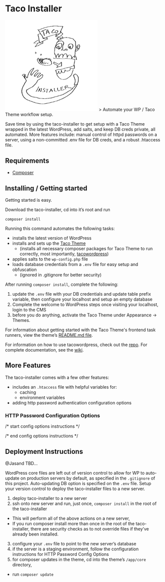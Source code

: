 # Taco Installer
<img alt="Taco Installer Image By Michael Herring" src="https://raw.githubusercontent.com/tacowordpress/taco-installer/master/image-taco-installer.gif?cachebust=234233242" width="300">
> Automate your WP / Taco Theme workflow setup.

Save time by using the taco-installer to get setup with a Taco Theme wrapped in the latest WordPress, add salts, and keep DB creds private, all automated. More features include: manual control of httpd passwords on a server, using a non-committed .env file for DB creds, and a robust .htaccess file.

## Requirements
* [Composer](https://getcomposer.org/)

## Installing / Getting started

Getting started is easy.

Download the taco-installer, cd into it’s root and run

```shell
composer install
```

Running this command automates the following tasks:
* installs the latest version of WordPress
* installs and sets up the [Taco Theme](https://github.com/tacowordpress/taco-theme)
  * (installs all necessary composer packages for Taco Theme to run correctly, most importantly, [tacowordpress](https://github.com/tacowordpress/tacowordpress))
* applies salts to the `wp-config.php` file
* loads database credentials from a `.env` file for easy setup and obfuscation
  * (ignored in .gitignore for better security)

After running `composer install`, complete the following:

1. update the `.env` file with your DB credentials and update table prefix variable, then configure your localhost and setup an empty database
2. Complete the welcome to WordPress steps once visiting your localhost, login to the CMS
3. before you do anything, activate the Taco Theme under Appearance -> Themes.

For information about getting started with the Taco Theme's frontend task runners, view the theme’s [README.md file](https://github.com/tacowordpress/taco-theme/tree/master/src).

For information on how to use tacowordpress, check out the [repo](https://github.com/tacowordpress/tacowordpress). For complete documentation, see the [wiki](https://github.com/tacowordpress/tacowordpress/wiki).

## More Features

The taco-installer comes with a few other features:

* includes an `.htaccess` file with helpful variables for:
  * caching
  * environment variables
* adding http password authentication configuration options

### HTTP Password Configuration Options
/* start config options instructions */

/* end config options instructions */

## Deployment Instructions

@Jasand TBD...

WordPress core files are left out of version control to allow for WP to auto-update on production servers by default, as specified in the `.gitignore` of this project. Auto-updating DB option is specified on the `.env` file. Setup your version control to deploy the taco-installer files to a new server.

1. deploy taco-installer to a new server
2. ssh onto new server and run, just once, `composer install` in the root of the taco-installer
  * This will perform all of the above actions on a new server,
  * If you run composer install more than once in the root of the taco-installer, there are security checks as to not override files if they’ve already been installed.
3. configure your `.env` file to point to the new server’s database
4. if the server is a staging environment, follow the configuration instructions for HTTP Password Config Options
5. for composer updates in the theme, cd into the theme’s `/app/core` directory,
  * run `composer update`